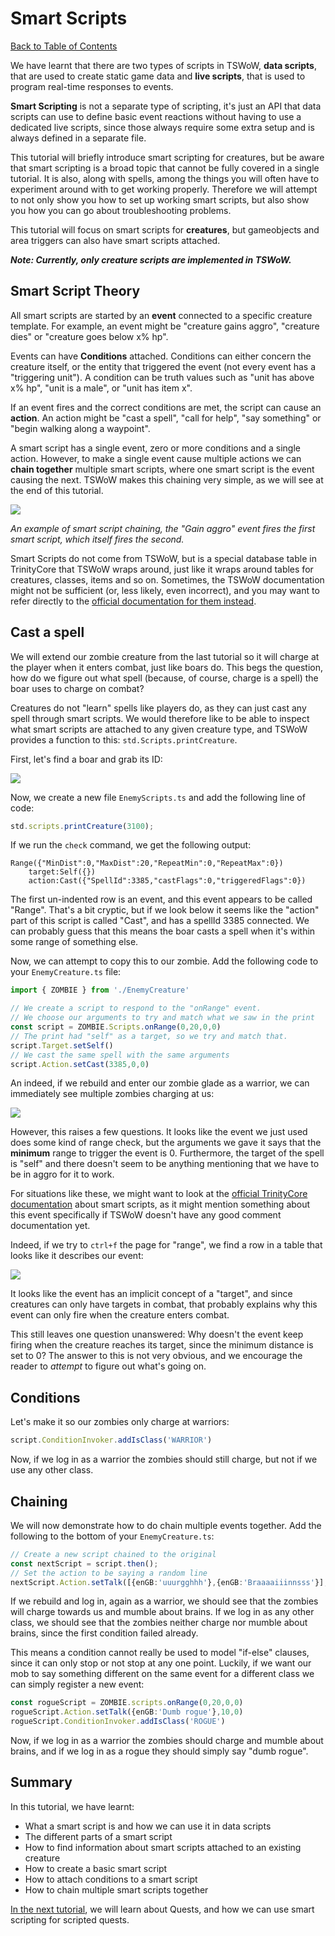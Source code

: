 # Smart Scripts

[Back to Table of Contents](README.md)

We have learnt that there are two types of scripts in TSWoW, **data scripts**, that are used to create static game data and **live scripts**, that is used to program real-time responses to events. 

**Smart Scripting** is not a separate type of scripting, it's just an API that data scripts can use to define basic event reactions without having to use a dedicated live scripts, since those always require some extra setup and is always defined in a separate file.

This tutorial will briefly introduce smart scripting for creatures, but be aware that smart scripting is a broad topic that cannot be fully covered in a single tutorial. It is also, along with spells, among the things you will often have to experiment around with to get working properly. Therefore we will attempt to not only show you how to set up working smart scripts, but also show you how you can go about troubleshooting problems.

This tutorial will focus on smart scripts for **creatures**, but gameobjects and area triggers can also have smart scripts attached.

_**Note: Currently, only creature scripts are implemented in TSWoW.**_

## Smart Script Theory

All smart scripts are started by an **event** connected to a specific creature template. For example, an event might be "creature gains aggro", "creature dies" or "creature goes below x% hp". 

Events can have **Conditions** attached. Conditions can either concern the creature itself, or the entity that triggered the event (not every event has a "triggering unit"). A condition can be truth values such as "unit has above x% hp", "unit is a male", or "unit has item x". 

If an event fires and the correct conditions are met, the script can cause an **action**. An action might be "cast a spell", "call for help", "say something" or "begin walking along a waypoint".

A smart script has a single event, zero or more conditions and a single action. However, to make a single event cause multiple actions we can **chain together** multiple smart scripts, where one smart script is the event causing the next. TSWoW makes this chaining very simple, as we will see at the end of this tutorial.

![](smart-script.png)

_An example of smart script chaining, the "Gain aggro" event fires the first smart script, which itself fires the second._

Smart Scripts do not come from TSWoW, but is a special database table in TrinityCore that TSWoW wraps around, just like it wraps around tables for creatures, classes, items and so on. Sometimes, the TSWoW documentation might not be sufficient (or, less likely, even incorrect), and you may want to refer directly to the [official documentation for them instead](https://trinitycore.atlassian.net/wiki/spaces/tc/pages/2130108/smart+scripts). 

## Cast a spell

We will extend our zombie creature from the last tutorial so it will charge at the player when it enters combat, just like boars do. This begs the question, how do we figure out what spell (because, of course, charge is a spell) the boar uses to charge on combat?

Creatures do not "learn" spells like players do, as they can just cast any spell through smart scripts. We would therefore like to be able to inspect what smart scripts are attached to any given creature type, and TSWoW provides a function to this: `std.Scripts.printCreature`.

First, let's find a boar and grab its ID:

![](boar-id.png)

Now, we create a new file `EnemyScripts.ts` and add the following line of code:

```ts
std.scripts.printCreature(3100);
```

If we run the `check` command, we get the following output:

```
Range({"MinDist":0,"MaxDist":20,"RepeatMin":0,"RepeatMax":0})
    target:Self({})
    action:Cast({"SpellId":3385,"castFlags":0,"triggeredFlags":0})
```

The first un-indented row is an event, and this event appears to be called "Range". That's a bit cryptic, but if we look below it seems like the "action" part of this script is called "Cast", and has a spellId 3385 connected. We can probably guess that this means the boar casts a spell when it's within some range of something else. 

Now, we can attempt to copy this to our zombie. Add the following code to your `EnemyCreature.ts` file:

```ts
import { ZOMBIE } from './EnemyCreature'

// We create a script to respond to the "onRange" event.
// We choose our arguments to try and match what we saw in the print
const script = ZOMBIE.Scripts.onRange(0,20,0,0)
// The print had "self" as a target, so we try and match that.
script.Target.setSelf()
// We cast the same spell with the same arguments
script.Action.setCast(3385,0,0)
```

An indeed, if we rebuild and enter our zombie glade as a warrior, we can immediately see multiple zombies charging at us:

![](zombie-charge.png)

However, this raises a few questions. It looks like the event we just used does some kind of range check, but the arguments we gave it says that the **minimum** range to trigger the event is 0. Furthermore, the target of the spell is "self" and there doesn't seem to be anything mentioning that we have to be in aggro for it to work.

For situations like these, we might want to look at the [official TrinityCore documentation](https://trinitycore.atlassian.net/wiki/spaces/tc/pages/2130108/smart+scripts) about smart scripts, as it might mention something about this event specifically if TSWoW doesn't have any good comment documentation yet.

Indeed, if we try to `ctrl+f` the page for "range", we find a row in a table that looks like it describes our event:

![](trinitycore-docs.png)

It looks like the event has an implicit concept of a "target", and since creatures can only have targets in combat, that probably explains why this event can only fire when the creature enters combat. 

This still leaves one question unanswered: Why doesn't the event keep firing when the creature reaches its target, since the minimum distance is set to 0? The answer to this is not very obvious, and we encourage the reader to _attempt_ to figure out what's going on. 

## Conditions

Let's make it so our zombies only charge at warriors:

```ts
script.ConditionInvoker.addIsClass('WARRIOR')
```

Now, if we log in as a warrior the zombies should still charge, but not if we use any other class.

## Chaining

We will now demonstrate how to do chain multiple events together. Add the following to the bottom of your `EnemyCreature.ts`: 

```ts
// Create a new script chained to the original
const nextScript = script.then();
// Set the action to be saying a random line
nextScript.Action.setTalk([{enGB:'uuurgghhh'},{enGB:'Braaaaiiinnsss'}],10,0)
```

If we rebuild and log in, again as a warrior, we should see that the zombies will charge towards us and mumble about brains. If we log in as any other class, we should see that the zombies neither charge nor mumble about brains, since the first condition failed already. 

This means a condition cannot really be used to model "if-else" clauses, since it can only stop or not stop at any one point. Luckily, if we want our mob to say something different on the same event for a different class we can simply register a new event:

```ts
const rogueScript = ZOMBIE.scripts.onRange(0,20,0,0)
rogueScript.Action.setTalk({enGB:'Dumb rogue'},10,0)
rogueScript.ConditionInvoker.addIsClass('ROGUE')
```

Now, if we log in as a warrior the zombies should charge and mumble about brains, and if we log in as a rogue they should simply say "dumb rogue".

## Summary

In this tutorial, we have learnt:

- What a smart script is and how we can use it in data scripts
- The different parts of a smart script
- How to find information about smart scripts attached to an existing creature
- How to create a basic smart script
- How to attach conditions to a smart script
- How to chain multiple smart scripts together

[In the next tutorial](11_Quests.md), we will learn about Quests, and how we can use smart scripting for scripted quests.
